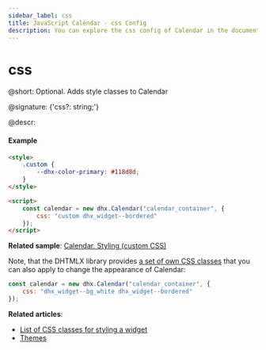 ```yaml
---
sidebar_label: css
title: JavaScript Calendar - css Config
description: You can explore the css config of Calendar in the documentation of the DHTMLX JavaScript UI library. Browse developer guides and API reference, try out code examples and live demos, and download a free 30-day evaluation version of DHTMLX Suite.
---
```


# css

@short: Optional. Adds style classes to Calendar

@signature: {'css?: string;'}

@descr:
#### Example

~~~html
<style>
	.custom {
        --dhx-color-primary: #118d8d;
    }
</style>

<script>
	const calendar = new dhx.Calendar("calendar_container", { 
		css: "custom dhx_widget--bordered"
	});
</script>
~~~

**Related sample**: [Calendar. Styling (custom CSS)](https://snippet.dhtmlx.com/2045cbe1)

Note, that the DHTMLX library provides [a set of own CSS classes](helpers/base_elements.md#list-of-css-classes-for-styling-a-widget) that you can also apply to change the appearance of Calendar:

~~~js
const calendar = new dhx.Calendar("calendar_container", {
    css: "dhx_widget--bg_white dhx_widget--bordered"
});
~~~

**Related articles**: 
- [List of CSS classes for styling a widget](helpers/base_elements.md#list-of-css-classes-for-styling-a-widget)
- [Themes](themes.md)
